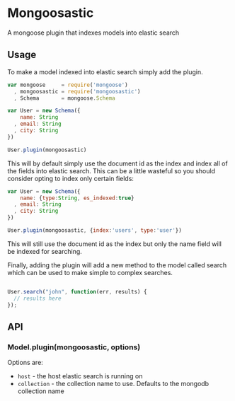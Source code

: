 # Mongoosastic
A mongoose plugin that indexes models into elastic search


## Usage

To make a model indexed into elastic search simply add the plugin.


```javascript
var mongoose     = require('mongoose')
  , mongoosastic = require('mongoosastic')
  , Schema       = mongoose.Schema

var User = new Schema({
    name: String
  , email: String
  , city: String
})

User.plugin(mongoosastic)
```

This will by default simply use the document id as the index and index
all of the fields into elastic search. This can be a little wasteful so
you should consider opting to index only certain fields:


```javascript
var User = new Schema({
    name: {type:String, es_indexed:true}
  , email: String
  , city: String
})

User.plugin(mongoosastic, {index:'users', type:'user'})
```
This will still use the document id as the index but only the name field
will be indexed for searching. 

Finally, adding the plugin will add a new method to the model called
search which can be used to make simple to complex searches. 

```javascript

User.search("john", function(err, results) {
  // results here
});

```


## API

### Model.plugin(mongoosastic, options)

Options are:

* `host` - the host elastic search is running on
* `collection` - the collection name to use. Defaults to the mongodb
  collection name

